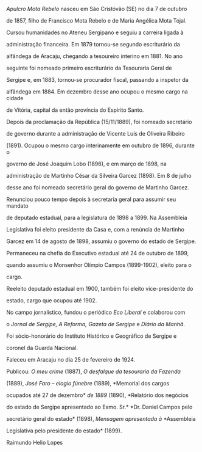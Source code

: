 

*Apulcro Mota Rebelo* nasceu em São Cristóvão (SE) no dia 7 de outubro

de 1857, filho de Francisco Mota Rebelo e de Maria Angélica Mota Tojal.



Cursou humanidades no Ateneu Sergipano e seguiu a carreira ligada à

administração financeira. Em 1879 tornou-se segundo escriturário da

alfândega de Aracaju, chegando a tesoureiro interino em 1881. No ano

seguinte foi nomeado primeiro escriturário da Tesouraria Geral de

Sergipe e, em 1883, tornou-se procurador fiscal, passando a inspetor da

alfândega em 1884. Em dezembro desse ano ocupou o mesmo cargo na cidade

de Vitória, capital da então província do Espírito Santo.



Depois da proclamação da República (15/11/1889), foi nomeado secretário

de governo durante a administração de Vicente Luís de Oliveira Ribeiro

(1891). Ocupou o mesmo cargo interinamente em outubro de 1896, durante o

governo de José Joaquim Lobo (1896), e em março de 1898, na

administração de Martinho César da Silveira Garcez (1898). Em 8 de julho

desse ano foi nomeado secretário geral do governo de Martinho Garcez.



Renunciou pouco tempo depois à secretaria geral para assumir seu mandato

de deputado estadual, para a legislatura de 1898 a 1899. Na Assembleia

Legislativa foi eleito presidente da Casa e, com a renúncia de Martinho

Garcez em 14 de agosto de 1898, assumiu o governo do estado de Sergipe.

Permaneceu na chefia do Executivo estadual até 24 de outubro de 1899,

quando assumiu o Monsenhor Olímpio Campos (1899-1902), eleito para o

cargo.



Reeleito deputado estadual em 1900, também foi eleito vice-presidente do

estado, cargo que ocupou até 1902.



No campo jornalístico, fundou o periódico *Eco Liberal* e colaborou com

o *Jornal de Sergipe, A Reforma, Gazeta de Sergipe* e *Diário da Manhã*.



Foi sócio-honorário do Instituto Histórico e Geográfico de Sergipe e

coronel da Guarda Nacional.



Faleceu em Aracaju no dia 25 de fevereiro de 1924.



Publicou: *O meu crime* (1887), *O desfalque da tesouraria da Fazenda*

(1889), *José Faro – elogio fúnebre* (1889), *Memorial dos cargos

ocupados até 27 de dezembro* *de 1889* (1890), *Relatório dos negócios

do estado de Sergipe apresentado ao Exmo. Sr.* *Dr. Daniel Campos pelo

secretário geral do estado* (1898), *Mensagem apresentada à* *Assembleia

Legislativa pelo presidente do estado* (1899).



Raimundo Helio Lopes




